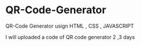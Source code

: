 # QR-Code-Generator
QR-Code Generator usign HTML , CSS , JAVASCRIPT


I will uploaded a code of QR code generator 2 ,3 days
